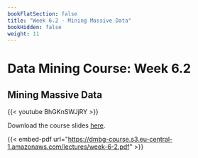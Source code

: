 ```yaml
---
bookFlatSection: false
title: "Week 6.2 - Mining Massive Data"
bookHidden: false
weight: 11
---
```


# Data Mining Course: Week 6.2

## Mining Massive Data

{{< youtube BhGKnSWJjRY >}}

Download the course slides [here](https://dmbg-course.s3.eu-central-1.amazonaws.com/lectures/week-6-2.pdf).

{{< embed-pdf url="https://dmbg-course.s3.eu-central-1.amazonaws.com/lectures/week-6-2.pdf" >}}
